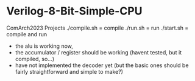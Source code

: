 # Verilog-8-Bit-Simple-CPU
ComArch2023 Projects
./compile.sh = compile
./run.sh = run
./start.sh = compile and run

- the alu is working now,
- the accumulator / register should be working (havent tested, but it compiled, so...)
- have not implemented the decoder yet (but the basic ones should be fairly straightforward and simple to make?)
